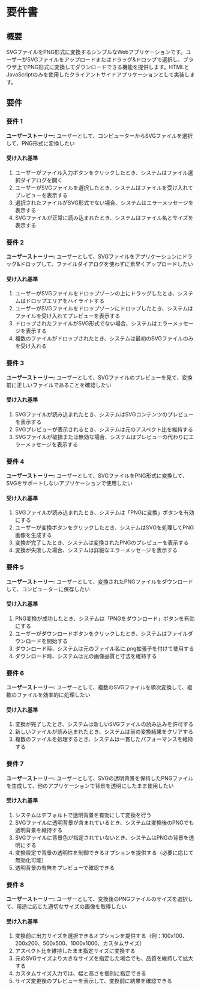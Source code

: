 # 要件書

## 概要

SVGファイルをPNG形式に変換するシンプルなWebアプリケーションです。ユーザーがSVGファイルをアップロードまたはドラッグ&ドロップで選択し、ブラウザ上でPNG形式に変換してダウンロードできる機能を提供します。HTMLとJavaScriptのみを使用したクライアントサイドアプリケーションとして実装します。

## 要件

### 要件 1

**ユーザーストーリー:** ユーザーとして、コンピューターからSVGファイルを選択して、PNG形式に変換したい

#### 受け入れ基準

1. ユーザーがファイル入力ボタンをクリックしたとき、システムはファイル選択ダイアログを開く
2. ユーザーがSVGファイルを選択したとき、システムはファイルを受け入れてプレビューを表示する
3. 選択されたファイルがSVG形式でない場合、システムはエラーメッセージを表示する
4. SVGファイルが正常に読み込まれたとき、システムはファイル名とサイズを表示する

### 要件 2

**ユーザーストーリー:** ユーザーとして、SVGファイルをアプリケーションにドラッグ&ドロップして、ファイルダイアログを使わずに素早くアップロードしたい

#### 受け入れ基準

1. ユーザーがSVGファイルをドロップゾーンの上にドラッグしたとき、システムはドロップエリアをハイライトする
2. ユーザーがSVGファイルをドロップゾーンにドロップしたとき、システムはファイルを受け入れてプレビューを表示する
3. ドロップされたファイルがSVG形式でない場合、システムはエラーメッセージを表示する
4. 複数のファイルがドロップされたとき、システムは最初のSVGファイルのみを受け入れる

### 要件 3

**ユーザーストーリー:** ユーザーとして、SVGファイルのプレビューを見て、変換前に正しいファイルであることを確認したい

#### 受け入れ基準

1. SVGファイルが読み込まれたとき、システムはSVGコンテンツのプレビューを表示する
2. SVGプレビューが表示されるとき、システムは元のアスペクト比を維持する
3. SVGファイルが破損または無効な場合、システムはプレビューの代わりにエラーメッセージを表示する

### 要件 4

**ユーザーストーリー:** ユーザーとして、SVGファイルをPNG形式に変換して、SVGをサポートしないアプリケーションで使用したい

#### 受け入れ基準

1. SVGファイルが読み込まれたとき、システムは「PNGに変換」ボタンを有効にする
2. ユーザーが変換ボタンをクリックしたとき、システムはSVGを処理してPNG画像を生成する
3. 変換が完了したとき、システムは変換されたPNGのプレビューを表示する
4. 変換が失敗した場合、システムは詳細なエラーメッセージを表示する

### 要件 5

**ユーザーストーリー:** ユーザーとして、変換されたPNGファイルをダウンロードして、コンピューターに保存したい

#### 受け入れ基準

1. PNG変換が成功したとき、システムは「PNGをダウンロード」ボタンを有効にする
2. ユーザーがダウンロードボタンをクリックしたとき、システムはファイルダウンロードを開始する
3. ダウンロード時、システムは元のファイル名に.png拡張子を付けて使用する
4. ダウンロード時、システムは元の画像品質と寸法を維持する

### 要件 6

**ユーザーストーリー:** ユーザーとして、複数のSVGファイルを順次変換して、複数のファイルを効率的に処理したい

#### 受け入れ基準

1. 変換が完了したとき、システムは新しいSVGファイルの読み込みを許可する
2. 新しいファイルが読み込まれたとき、システムは前の変換結果をクリアする
3. 複数のファイルを処理するとき、システムは一貫したパフォーマンスを維持する

### 要件 7

**ユーザーストーリー:** ユーザーとして、SVGの透明背景を保持したPNGファイルを生成して、他のアプリケーションで背景を透明にしたまま使用したい

#### 受け入れ基準

1. システムはデフォルトで透明背景を有効にして変換を行う
2. SVGファイルに透明背景が含まれているとき、システムは変換後のPNGでも透明背景を維持する
3. SVGファイルに背景色が指定されていないとき、システムはPNGの背景を透明にする
4. 変換設定で背景の透明性を制御できるオプションを提供する（必要に応じて無効化可能）
5. 透明背景の有無をプレビューで確認できる

### 要件 8

**ユーザーストーリー:** ユーザーとして、変換後のPNGファイルのサイズを選択して、用途に応じた適切なサイズの画像を取得したい

#### 受け入れ基準

1. 変換前に出力サイズを選択できるオプションを提供する（例：100x100、200x200、500x500、1000x1000、カスタムサイズ）
2. アスペクト比を維持したまま指定サイズに変換する
3. 元のSVGサイズより大きなサイズを指定した場合でも、品質を維持して拡大する
4. カスタムサイズ入力では、幅と高さを個別に指定できる
5. サイズ変更後のプレビューを表示して、変換前に結果を確認できる